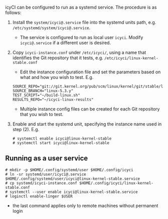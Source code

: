 icyCI can be configured to run as a systemd service.
The procedure is as follows:

1. Install the `system/icyci@.service` file into the systemd units path, e.g.
   `/etc/systemd/system/icyci@.service`.
   * The service is configured to run as local user `icyci`. Modify
     `icyci@.service` if a different user is desired.

2. Copy `icyci-instance.conf` under `/etc/icyci/`, using a name that identifies
   the Git repository that it tests, e.g.
   `/etc/icyci/linux-kernel-stable.conf`
   * Edit the instance configuration file and set the parameters based on what
     and how you wish to test. E.g.
   ```
   SOURCE_REPO="git://git.kernel.org/pub/scm/linux/kernel/git/stable/linux.git"
   SOURCE_BRANCH="linux-5.3.y"
   TEST_SCRIPT="~/build-linux.sh"
   RESULTS_REPO="~/icyci-linux-results"
   ```
   * Multiple instance config files can be created for each Git repository that
     you wish to test.

3. Enable and start the systemd unit, specifying the instance name used in step
   (2). E.g.
   ```
   # systemctl enable icyci@linux-kernel-stable
   # systemctl start icyci@linux-kernel-stable
   ```

## Running as a user service

  ```
  # mkdir -p $HOME/.config/systemd/user $HOME/.config/icyci
  # ln -sr systemd/user/icyci@.service $HOME/.config/systemd/user/icyci@linux-kernel-stable.service
  # cp systemd/icyci-instance.conf $HOME/.config/icyci/linux-kernel-stable.conf
  # systemctl --user enable icyci@linux-kernel-stable.service
  # loginctl enable-linger $USER
  ```
  * the last command applies only to remote machines without permanent login

